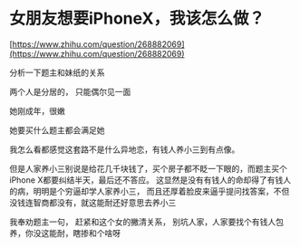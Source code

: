 # 女朋友想要iPhoneX，我该怎么做？

[https://www.zhihu.com/question/268882069](https://www.zhihu.com/question/268882069)

分析一下题主和妹纸的关系

两个人是分居的， 只能偶尔见一面

她刚成年，很嫩

她要买什么题主都会满足她

我怎么看都感觉这套路不是什么异地恋，有钱人养小三到有点像。

但是人家养小三别说是给花几千块钱了，买个房子都不眨一下眼的，而题主买个iPhone X都要纠结半天，最后还不答应。 这显然是没有有钱人的命却得了有钱人的病，明明是个穷逼却学人家养小三， 而且还厚着脸皮来逼乎提问找答案，不但没钱连智商都没有，就这能耐还好意思去养小三

我奉劝题主一句， 赶紧和这个女的撇清关系， 别坑人家，人家要找个有钱人包养，你没这能耐，瞎掺和个啥呀